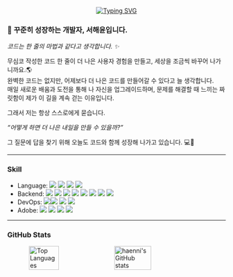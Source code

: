 <p align="center">
  <a href="https://git.io/typing-svg">
    <img src="https://readme-typing-svg.demolab.com?font=Ubuntu&weight=800&size=24&pause=1000&color=4EF729&width=435&height=60&lines=%F0%9F%91%8B+Hello+World!++I'm+Haennni!+%F0%9F%8C%8D" alt="Typing SVG" /></a>
  </a>
</p>
</p>
<!--
  🔗 Connect with Me</p>
      <img src="https://img.shields.io/badge/ggomulll3@gmail.com-EA4335?style=for-the-badge&logo=gmail&logoColor=white" />
    <span style="font-weight:bold;">
</p>
🔗 About with Me </p>
    <a href="https://dev-haen.tistory.com">
        <img src="https://img.shields.io/badge/Tech%20Blog-%23FF6600?style=for-the-badge&logo=tistory&logoColor=white" />
    </a>
    <a href="https://www.instagram.com/codeninja.x_x">
        <img src="https://img.shields.io/badge/Instagram-%23E4405F?style=for-the-badge&logo=instagram&logoColor=white" />
    </a>
</p>
-->
</p>
</p>
  <h3>🌱 <strong>꾸준히 성장하는 개발자, 서해윤입니다.</strong></h3>
  <em>코드는 한 줄의 마법과 같다고 생각합니다. ✨ </em></p>
  무심코 작성한 코드 한 줄이 더 나은 사용자 경험을 만들고,  세상을 조금씩 바꾸어 나가니까요.🌎</br>
  완벽한 코드는 없지만, 어제보다 더 나은 코드를 만들어갈 수 있다고 늘 생각합니다. </br>
  매일 새로운 배움과 도전을 통해 나 자신을 업그레이드하며, 문제를 해결할 때 느끼는 짜릿함이 제가 이 길을 계속 걷는 이유입니다.</p>
  그래서 저는 항상 스스로에게 묻습니다.</p>
  <em>“어떻게 하면 더 나은 내일을 만들 수 있을까?”</em> </p>
  그 질문에 답을 찾기 위해 오늘도 코드와 함께 성장해 나가고 있습니다. 💻🚀
</p>

---

### Skill
- Language:  <img src="https://img.shields.io/badge/java-007396?style=flat-square&logo=java&logoColor=white"/> <img src="https://img.shields.io/badge/Python-3776AB?style=flat-square&logo=Python&logoColor=white"/> <img src="https://img.shields.io/badge/HTML5-E34F26?style=flat-square&logo=html5&logoColor=white"/> <img src="https://img.shields.io/badge/CSS3-1572B6?style=flat-square&logo=css3&logoColor=white"/>
- Backend:  <img src="https://img.shields.io/badge/Spring-6DB33F?style=flat-square&logo=Spring&logoColor=white"/> <img src="https://img.shields.io/badge/Flask-000000?style=flat-square&logo=flask&logoColor=white"/> <img src="https://img.shields.io/badge/Apache Tomcat-F8DC75?style=flat-square&logo=apachetomcat&logoColor=black"/> <img src="https://img.shields.io/badge/WebStorm-000000?style=flat-square&logo=WebStorm&logoColor=white"/> <img src="https://img.shields.io/badge/RESTful API-4DB6AC?style=flat-square&logo=RESTfulAPI&logoColor=white"/> <img src="https://img.shields.io/badge/Security-0073CF?style=flat-square&logo=security&logoColor=white"/> <img src="https://img.shields.io/badge/MySQL-4479A1?style=flat-square&logo=MySQL&logoColor=white"/> <img src="https://img.shields.io/badge/MariaDB-003545?style=flat-square&logo=mariaDB&logoColor=white"/> 
    <!--<img src="https://img.shields.io/badge/Spring%20Data%20JPA-%236DB33F?style=for-the-badge&logo=spring&logoColor=white" />
      <img src="https://img.shields.io/badge/WebStorm-%000000?style=for-the-badge&logo=webstorm&logoColor=white" />
    <img src="https://img.shields.io/badge/JWT-%23000000?style=for-the-badge&logo=jsonwebtokens&logoColor=white" />
    <img src="https://img.shields.io/badge/MariaDB-%23003545?style=for-the-badge&logo=mariadb&logoColor=white" />-->
- DevOps: <img src="https://img.shields.io/badge/Git-F05032?style=flat-square&logo=git&logoColor=white"/><img src="https://img.shields.io/badge/GitHub-181717?style=flat-square&logo=GitHub&logoColor=white"/> <img src="https://img.shields.io/badge/Docker-2496ED?style=flat-square&logo=Docker&logoColor=white"/> <img src="https://img.shields.io/badge/Postman-FF6C37?style=flat-square&logo=Postman&logoColor=white"/>
- Adobe:  <img src="https://img.shields.io/badge/Adobe-FF0000?style=flat-square&logo=Adobe&logoColor=white"/> <img src="https://img.shields.io/badge/Adobe Photoshop-31A8FF?style=flat-square&logo=Adobe Photoshop&logoColor=white"/> <img src="https://img.shields.io/badge/Adobe Illustrator-FF9A00?style=flat-square&logo=Adobe Illustrator&logoColor=white"/> <img src="https://img.shields.io/badge/Adobe InDesign-FF3366?style=flat-square&logo=Adobe InDesign&logoColor=white"/>

---
### GitHub Stats
<p align="center">
<div style="display: flex; justify-content: center; align-items: center; gap: 10px;">
  <img src="https://github-readme-stats.vercel.app/api/top-langs/?username=haennni&layout=compact&theme=tokyonight" alt="Top Languages" style="width: 37%;" />
  <img src="https://github-readme-stats.vercel.app/api?username=haennni&show_icons=true&theme=tokyonight" alt="haenni's GitHub stats" style="width: 41%;" />
</div>
</br>

